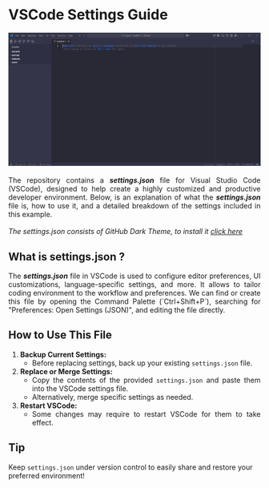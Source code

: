 # VSCode Settings Guide

<div align="center">
  <img src="img/sample.png", width=920></img>
</div>
<br>
<div align="justify">
The repository contains a <b><i>settings.json</i></b> file for Visual Studio Code (VSCode), designed to help create a highly customized and productive developer environment. Below, is an explanation of what the <b><i>settings.json</i></b> file is, how to use it, and a detailed breakdown of the settings included in this example. 
<br><br>
<i>The settings.json consists of GitHub Dark Theme, to install it <a href="https://marketplace.visualstudio.com/items?itemName=GitHub.github-vscode-theme">click here</a></i>
</div>

## What is settings.json ?

<div align="justify">
The <b><i>settings.json</i></b> file in VSCode is used to configure editor preferences, UI customizations, language-specific settings, and more. It allows to tailor coding environment to the workflow and preferences. We can find or create this file by opening the Command Palette (`Ctrl+Shift+P`), searching for "Preferences: Open Settings (JSON)", and editing the file directly.
</div>

## How to Use This File

<div align="justify">

1. **Backup Current Settings:**
   - Before replacing settings, back up your existing `settings.json` file.
2. **Replace or Merge Settings:**
   - Copy the contents of the provided `settings.json` and paste them into the VSCode settings file.
   - Alternatively, merge specific settings as needed.
3. **Restart VSCode:**
   - Some changes may require to restart VSCode for them to take effect.
</div>


## Tip
 Keep `settings.json` under version control to easily share and restore your preferred environment!
